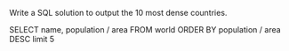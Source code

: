 Write a SQL solution to output the 10 most dense countries.

SELECT name, population / area FROM world
ORDER BY population / area DESC
limit 5
